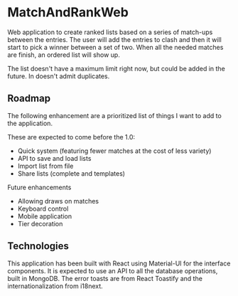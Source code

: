 # MatchAndRankWeb
Web application to create ranked lists based on a series of match-ups between the entries. 
The user will add the entries to clash and then it will start to pick a winner between a set of two.
When all the needed matches are finish, an ordered list will show up.

The list doesn't have a maximum limit right now, but could be added in the future. In doesn't admit duplicates.

## Roadmap

The following enhancement are a prioritized list of things I want to add to the application.

These are expected to come before the 1.0:
- Quick system (featuring fewer matches at the cost of less variety)
- API to save and load lists
- Import list from file
- Share lists (complete and templates)

Future enhancements
- Allowing draws on matches
- Keyboard control
- Mobile application
- Tier decoration

## Technologies

This application has been built with React using Material-UI for the interface components. 
It is expected to use an API to all the database operations, built in MongoDB.
The error toasts are from React Toastify and the internationalization from i18next.
